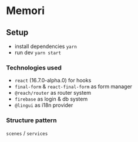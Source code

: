 # Memori

## Setup

- install dependencies `yarn`
- run dev `yarn start`

### Technologies used

- `react` (16.7.0-alpha.0) for hooks
- `final-form` & `react-final-form` as form manager
- `@reach/router` as router system
- `firebase` as login & db system
- `@lingui` as i18n provider

### Structure pattern

`scenes` / `services`
